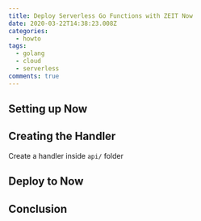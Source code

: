 ```yaml
---
title: Deploy Serverless Go Functions with ZEIT Now
date: 2020-03-22T14:38:23.008Z
categories:
  - howto
tags:
  - golang
  - cloud
  - serverless
comments: true
---
```

## Setting up Now

## Creating the Handler

Create a handler inside `api/` folder

## Deploy to Now

## Conclusion